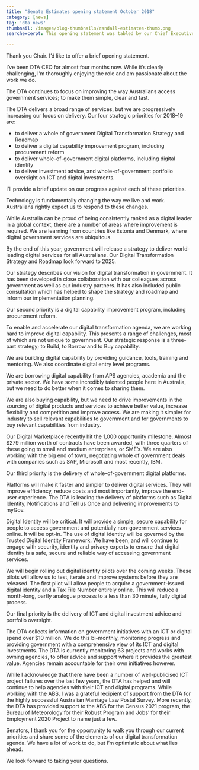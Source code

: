 ```yaml
---
title: "Senate Estimates opening statement October 2018"
category: [news]
tag: 'dta news'
thumbnail: /images/blog-thumbnails/randall-estimates-thumb.png
searchexcerpt: This opening statement was tabled by our Chief Executive Officer Randall Brugeaud on 23 October 2018.

---
```

Thank you Chair. I’d like to offer a brief opening statement.

I’ve been DTA CEO for almost four months now. While it’s clearly challenging, I’m thoroughly enjoying the role and am passionate about the work we do.

The DTA continues to focus on improving the way Australians access government services; to make them simple, clear and fast.

The DTA delivers a broad range of services, but we are progressively increasing our focus on delivery. Our four strategic priorities for 2018–19 are:
- to deliver a whole of government Digital Transformation Strategy and Roadmap
- to deliver a digital capability improvement program, including procurement reform
- to deliver whole-of-government digital platforms, including digital identity
- to deliver investment advice, and whole-of-government portfolio oversight on ICT and digital investments.

I’ll provide a brief update on our progress against each of these priorities.

Technology is fundamentally changing the way we live and work. Australians rightly expect us to respond to these changes.

While Australia can be proud of being consistently ranked as a digital leader in a global context, there are a number of areas where improvement is required. We are learning from countries like Estonia and Denmark, where digital government services are ubiquitous.

By the end of this year, government will release a strategy to deliver world-leading digital services for all Australians. Our Digital Transformation Strategy and Roadmap look forward to 2025.

Our strategy describes our vision for digital transformation in government. It has been developed in close collaboration with our colleagues across government as well as our industry partners. It has also included public consultation which has helped to shape the strategy and roadmap and inform our implementation planning.

Our second priority is a digital capability improvement program, including procurement reform.

To enable and accelerate our digital transformation agenda, we are working hard to improve digital capability. This presents a range of challenges, most of which are not unique to government. Our strategic response is a three-part strategy; to Build, to Borrow and to Buy capability.

We are building digital capability by providing guidance, tools, training and mentoring. We also coordinate digital entry level programs.

We are borrowing digital capability from APS agencies, academia and the private sector. We have some incredibly talented people here in Australia, but we need to do better when it comes to sharing them.

We are also buying capability, but we need to drive improvements in the sourcing of digital products and services to achieve better value, increase flexibility and competition and improve access. We are making it simpler for industry to sell relevant capabilities to government and for governments to buy relevant capabilities from industry.

Our Digital Marketplace recently hit the 1,000 opportunity milestone. Almost $279 million worth of contracts have been awarded, with three quarters of these going to small and medium enterprises, or SME’s. We are also working with the big end of town, negotiating whole of government deals with companies such as SAP, Microsoft and most recently, IBM.

Our third priority is the delivery of whole-of-government digital platforms.

Platforms will make it faster and simpler to deliver digital services. They will improve efficiency, reduce costs and most importantly, improve the end-user experience. The DTA is leading the delivery of platforms such as Digital Identity, Notifications and Tell us Once and delivering improvements to myGov.

Digital Identity will be critical. It will provide a simple, secure capability for people to access government and potentially non-government services online. It will be opt-in. The use of digital identity will be governed by the Trusted Digital Identity Framework. We have been, and will continue to engage with security, identity and privacy experts to ensure that digital identity is a safe, secure and reliable way of accessing government services.

We will begin rolling out digital identity pilots over the coming weeks. These pilots will allow us to test, iterate and improve systems before they are released. The first pilot will allow people to acquire a government-issued digital identity and a Tax File Number entirely online. This will reduce a month-long, partly analogue process to a less than 30 minute, fully digital process.

Our final priority is the delivery of ICT and digital investment advice and portfolio oversight.

The DTA collects information on government initiatives with an ICT or digital spend over $10 million. We do this bi-monthly, monitoring progress and providing government with a comprehensive view of its ICT and digital investments. The DTA is currently monitoring 63 projects and works with owning agencies, to offer advice and support where it provides the greatest value. Agencies remain accountable for their own initiatives however.

While I acknowledge that there have been a number of well-publicised ICT project failures over the last few years, the DTA has helped and will continue to help agencies with their ICT and digital programs. While working with the ABS, I was a grateful recipient of support from the DTA for the highly successful Australian Marriage Law Postal Survey. More recently, the DTA has provided support to the ABS for the Census 2021 program, the Bureau of Meteorology for their Robust Program and Jobs’ for their Employment 2020 Project to name just a few.

Senators, I thank you for the opportunity to walk you through our current priorities and share some of the elements of our digital transformation agenda. We have a lot of work to do, but I’m optimistic about what lies ahead.

We look forward to taking your questions.
